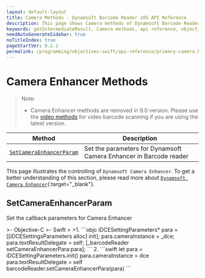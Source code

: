 ```yaml
---
layout: default-layout
title: Camera Methods - Dynamsoft Barcode Reader iOS API Reference
description: This page shows Camera methods of Dynamsoft Barcode Reader for iOS SDK.
keywords: getIntermediateResult, Camera methods, api reference, objective-c, oc, swift
needAutoGenerateSidebar: true
noTitleIndex: true
pageStartVer: 8.2.1
permalink: /programming/objectivec-swift/api-reference/primary-camera.html
---
```


# Camera Enhancer Methods

> Note:  
>  
> - Camera Enhancer methods are removed in 9.0 version. Please use the [video methods](primary-video.md) for video barcode scanning if you are using the latest version.

| Method | Description |
|--------|-------------|
| [`SetCameraEnhancerParam`](#setcameraenhancerparam) | Set the parameters for Dynamsoft Camera Enhancer in Barcode reader |

This page illustrates the controlling of `Dynamsoft Camera Enhancer`. To get a better understanding of this section, please read more about [`Dynamsoft Camera Enhancer`](https://www.dynamsoft.com/camera-enhancer/docs/introduction/?ver=latest){:target="_blank"}.

## SetCameraEnhancerParam

Set the callback parameters for Camera Enhancer

<div class="sample-code-prefix"></div>
>- Objective-C
>- Swift
>
>1. 
```objc
iDCESettingParameters* para = [[iDCESettingsParameters alloc] init];
para.cameraInstance = _dce;
para.textResultDelegate = self;
[_barcodeReader setCameraEnhancerPara:para];
```
2. 
```swift
let para = iDCESettingParameters.init()
para.cameraInstance = dce
para.textResultDelegate = self
barcodeReader.setCameraEnhancerPara(para)
```
